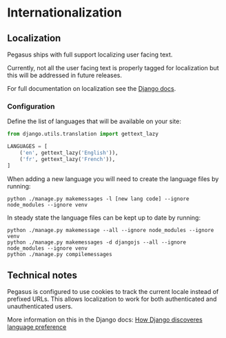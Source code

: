 # Internationalization

## Localization

Pegasus ships with full support localizing user facing text.

Currently, not all the user facing text is properly tagged for localization but this will be addressed
in future releases.

For full documentation on localization see the [Django docs](https://docs.djangoproject.com/en/4.0/topics/i18n/).

### Configuration

Define the list of languages that will be available on your site:

```python
from django.utils.translation import gettext_lazy

LANGUAGES = [
    ('en', gettext_lazy('English')),
    ('fr', gettext_lazy('French')),
]
```

When adding a new language you will need to create the language files by running:

```shell
python ./manage.py makemessages -l [new lang code] --ignore node_modules --ignore venv
```

In steady state the language files can be kept up to date by running:
```shell
python ./manage.py makemessage --all --ignore node_modules --ignore venv
python ./manage.py makemessages -d djangojs --all --ignore node_modules --ignore venv
python ./manage.py compilemessages
```

## Technical notes
Pegasus is configured to use cookies to track the current locale instead of prefixed URLs.
This allows localization to work for both authenticated and unauthenticated users.

More information on this in the Django docs: [How Django discoveres language preference][1]

[1]: https://docs.djangoproject.com/en/4.1/topics/i18n/translation/#how-django-discovers-language-preference
